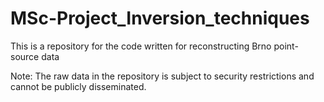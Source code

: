 # MSc-Project_Inversion_techniques
This is a repository for the code written for reconstructing Brno point-source data


Note: The raw data in the repository is subject to security 
restrictions and cannot be publicly disseminated.
